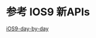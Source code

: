 # 参考 IOS9 新APIs

[iOS9-day-by-day](https://github.com/shinobicontrols/iOS9-day-by-day/tree/master/01-Search-APIs)